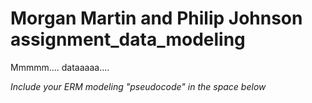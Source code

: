 # Morgan Martin and Philip Johnson assignment_data_modeling
Mmmmm.... dataaaaa....

*Include your ERM modeling "pseudocode" in the space below*
